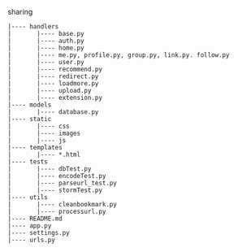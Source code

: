 sharing

    |---- handlers
    |       |---- base.py
    |       |---- auth.py   
    |       |---- home.py 
    |       |---- me.py, profile.py, group.py, link.py. follow.py 
    |       |---- user.py 
    |       |---- recommend.py 
    |       |---- redirect.py 
    |       |---- loadmore.py
    |       |---- upload.py
    |       |---- extension.py
    |---- models
    |       |---- database.py
    |---- static
    |       |---- css
    |       |---- images
    |       |---- js
    |---- templates
    |       |---- *.html
    |---- tests
    |       |---- dbTest.py
    |       |---- encodeTest.py
    |       |---- parseurl_test.py
    |       |---- stormTest.py
    |---- utils
    |       |---- cleanbookmark.py
    |       |---- processurl.py
    |---- README.md
    |---- app.py
    |---- settings.py
    |---- urls.py
